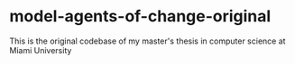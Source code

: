 # model-agents-of-change-original
This is the original codebase of my master's thesis in computer science at Miami University
